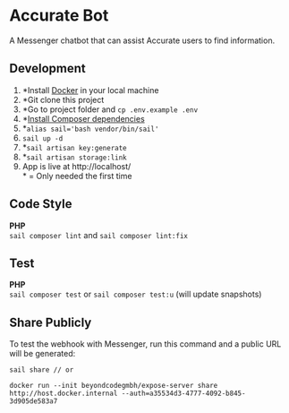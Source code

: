 # Accurate Bot
A Messenger chatbot that can assist Accurate users to find information.


## Development
1. *Install [Docker](https://docs.docker.com/get-docker/) in your local machine
2. *Git clone this project
3. *Go to project folder and `cp .env.example .env`
4. *[Install Composer dependencies](https://laravel.com/docs/8.x/sail#installing-composer-dependencies-for-existing-projects)
5. *`alias sail='bash vendor/bin/sail'`
6. `sail up -d`
7. *`sail artisan key:generate`
8. *`sail artisan storage:link`
9. App is live at http://localhost/  
\* = Only needed the first time


## Code Style
**PHP**  
`sail composer lint` and `sail composer lint:fix`


## Test
**PHP**  
`sail composer test` or `sail composer test:u` (will update snapshots)


## Share Publicly
To test the webhook with Messenger, run this command and a public URL will be generated: 
```
sail share // or

docker run --init beyondcodegmbh/expose-server share http://host.docker.internal --auth=a35534d3-4777-4092-b845-3d905de583a7
```

